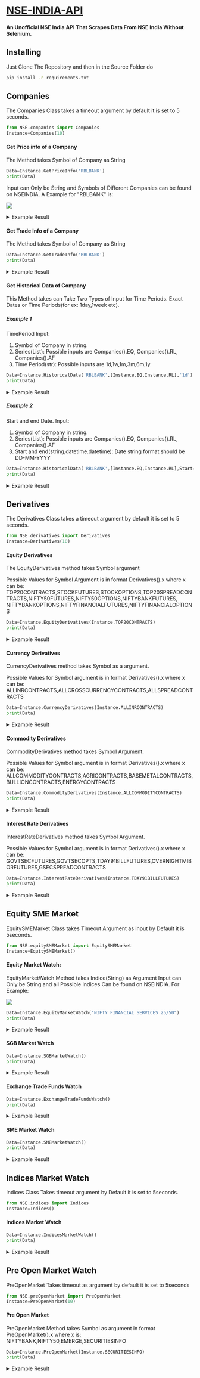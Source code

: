 # [NSE-INDIA-API](https://github.com/GamesBond008/NSE-India-API)
#### An Unofficial NSE India API That Scrapes Data From NSE India Without Selenium.
## Installing
Just Clone The Repository and then in the Source Folder do
```bash
pip install -r requirements.txt
```
## Companies 
The Companies Class takes a timeout argument by default it is set to 5 seconds.
```python
from NSE.companies import Companies
Instance=Companies(10)
```
#### Get Price info of a Company
The Method takes Symbol of Company as String
```python
Data=Instance.GetPriceInfo('RBLBANK')
print(Data)
```
Input can Only be String and Symbols of Different Companies can be found on NSEINDIA.
A Example for "RBLBANK" is: 

<a href="https://www.nseindia.com/"><img src="https://imgur.com/SqO844U.png"></a>
<details>
	<summary>Example Result</summary>

```json
{
  "info": {
    "symbol": "RBLBANK",
    "companyName": "RBL Bank Limited",
    "activeSeries": [
      "EQ"
    ],
    "debtSeries": [],
    "tempSuspendedSeries": [],
    "isFNOSec": true,
    "isCASec": false,
    "isSLBSec": true,
    "isDebtSec": false,
    "isSuspended": false,
    "isETFSec": false,
    "isDelisted": false,
    "isin": "INE976G01028",
    "isTop10": false,
    "identifier": "RBLBANKEQN"
  },
  "metadata": {
    "series": "EQ",
    "symbol": "RBLBANK",
    "isin": "INE976G01028",
    "status": "Listed",
    "listingDate": "31-Aug-2016",
    "industry": "PRIVATE SECTOR BANK",
    "lastUpdateTime": "01-Jun-2021 16:00:00",
    "pdSectorPe": 24.28,
    "pdSymbolPe": 25.23,
    "pdSectorInd": "NIFTY BANK                                        "
  },
  "securityInfo": {
    "boardStatus": "Main",
    "tradingStatus": "Active",
    "tradingSegment": "Normal Market",
    "sessionNo": "-",
    "slb": "Yes",
    "classOfShare": "Equity",
    "derivatives": "Yes",
    "surveillance": "-",
    "faceValue": 10,
    "issuedCap": 598020398
  },
  "priceInfo": {
    "lastPrice": 211.5,
    "change": -2.6999999999999886,
    "pChange": -1.2605042016806671,
    "previousClose": 214.2,
    "open": 215.1,
    "close": 211.3,
    "vwap": 212.46,
    "lowerCP": "192.80",
    "upperCP": "235.60",
    "pPriceBand": "No Band",
    "basePrice": 214.2,
    "intraDayHighLow": {
      "min": 210.05,
      "max": 216.3,
      "value": 211.5
    },
    "weekHighLow": {
      "min": 121.3,
      "minDate": "04-Jun-2020",
      "max": 274.3,
      "maxDate": "08-Jan-2021",
      "value": 211.5
    }
  },
  "preOpenMarket": {
    "preopen": [
      {
        "price": 197.45,
        "buyQty": 0,
        "sellQty": 3
      },
      {
        "price": 210,
        "buyQty": 0,
        "sellQty": 17
      },
      {
        "price": 213.2,
        "buyQty": 0,
        "sellQty": 100
      },
      {
        "price": 213.6,
        "buyQty": 0,
        "sellQty": 178
      },
      {
        "price": 215.1,
        "buyQty": 0,
        "sellQty": 0,
        "iep": true
      },
      {
        "price": 218.2,
        "buyQty": 30,
        "sellQty": 0
      },
      {
        "price": 219.35,
        "buyQty": 100,
        "sellQty": 0
      },
      {
        "price": 223,
        "buyQty": 450,
        "sellQty": 0
      },
      {
        "price": 235,
        "buyQty": 75,
        "sellQty": 0
      }
    ],
    "ato": {
      "buy": 2905,
      "sell": 677
    },
    "IEP": 215.1,
    "totalTradedVolume": 6909,
    "finalPrice": 215.1,
    "finalQuantity": 6909,
    "lastUpdateTime": "01-Jun-2021 09:07:19",
    "totalBuyQuantity": 107180,
    "totalSellQuantity": 247785,
    "atoBuyQty": 2905,
    "atoSellQty": 677
  }
}
```
</details>

#### Get Trade Info of a Company

The Method takes Symbol of Company as String
```python
Data=Instance.GetTradeInfo('RBLBANK')
print(Data)
```
<details>
	<summary>Example Result</summary>

```json
{
  "noBlockDeals": true,
  "bulkBlockDeals": [
    {
      "name": "Session I"
    },
    {
      "name": "Session II"
    }
  ],
  "marketDeptOrderBook": {
    "totalBuyQuantity": 0,
    "totalSellQuantity": 12414,
    "bid": [
      {
        "price": 0,
        "quantity": 0
      },
      {
        "price": 0,
        "quantity": 0
      },
      {
        "price": 0,
        "quantity": 0
      },
      {
        "price": 0,
        "quantity": 0
      },
      {
        "price": 0,
        "quantity": 0
      }
    ],
    "ask": [
      {
        "price": 211.3,
        "quantity": 12414
      },
      {
        "price": 0,
        "quantity": 0
      },
      {
        "price": 0,
        "quantity": 0
      },
      {
        "price": 0,
        "quantity": 0
      },
      {
        "price": 0,
        "quantity": 0
      }
    ],
    "tradeInfo": {
      "totalTradedVolume": 6900865,
      "totalTradedValue": 14661.58,
      "totalMarketCap": 1264813.14,
      "ffmc": 829737.0546,
      "impactCost": 0.05
    },
    "valueAtRisk": {
      "securityVar": 24.88,
      "indexVar": 0,
      "varMargin": 24.88,
      "extremeLossMargin": 3.5,
      "adhocMargin": 0,
      "applicableMargin": 28.38
    }
  },
  "securityWiseDP": {
    "quantityTraded": 6900865,
    "deliveryQuantity": 1240171,
    "deliveryToTradedQuantity": 17.97,
    "seriesRemarks": null,
    "secWiseDelPosDate": "01-JUN-2021 EOD"
  }
}
```
</details>

#### Get Historical Data of Company
This Method takes can Take Two Types of Input for Time Periods. Exact Dates or Time Periods(for ex: 1day,1week etc).
##### Example 1
TimePeriod
Input:
1. Symbol of Company in string.
2. Series(List): Possible inputs are Companies().EQ, Companies().RL, Companies().AF
3. Time Period(str): Possible inputs are 1d,1w,1m,3m,6m,1y
```python
Data=Instance.HistoricalData('RBLBANK',[Instance.EQ,Instance.RL],'1d')
print(Data)
```
<details>
	<summary>Example Result</summary>

```json
{
  "data": [
    {
      "_id": "60b6217e1746750008d2b0c5",
      "CH_SYMBOL": "RBLBANK",
      "CH_SERIES": "EQ",
      "CH_MARKET_TYPE": "N",
      "CH_TRADE_HIGH_PRICE": 216.3,
      "CH_TRADE_LOW_PRICE": 210.05,
      "CH_OPENING_PRICE": 215.1,
      "CH_CLOSING_PRICE": 211.3,
      "CH_LAST_TRADED_PRICE": 211.5,
      "CH_PREVIOUS_CLS_PRICE": 214.2,
      "CH_TOT_TRADED_QTY": 6900865,
      "CH_TOT_TRADED_VAL": 1466218364.55,
      "CH_52WEEK_HIGH_PRICE": 274.3,
      "CH_52WEEK_LOW_PRICE": 121.3,
      "CH_TOTAL_TRADES": 44144,
      "CH_ISIN": "INE976G01028",
      "CH_TIMESTAMP": "2021-06-01",
      "TIMESTAMP": "2021-05-31T18:30:00.000Z",
      "createdAt": "2021-06-01T12:01:02.542Z",
      "updatedAt": "2021-06-01T12:01:02.542Z",
      "__v": 0,
      "VWAP": 212.47,
      "mTIMESTAMP": "01-Jun-2021"
    },
    {
      "_id": "60b4cffe99942d0008df060a",
      "CH_SYMBOL": "RBLBANK",
      "CH_SERIES": "EQ",
      "CH_MARKET_TYPE": "N",
      "CH_TRADE_HIGH_PRICE": 216.4,
      "CH_TRADE_LOW_PRICE": 212.8,
      "CH_OPENING_PRICE": 216.2,
      "CH_CLOSING_PRICE": 214.2,
      "CH_LAST_TRADED_PRICE": 213.8,
      "CH_PREVIOUS_CLS_PRICE": 216.25,
      "CH_TOT_TRADED_QTY": 7126476,
      "CH_TOT_TRADED_VAL": 1529597900.4,
      "CH_52WEEK_HIGH_PRICE": 274.3,
      "CH_52WEEK_LOW_PRICE": 121.3,
      "CH_TOTAL_TRADES": 39780,
      "CH_ISIN": "INE976G01028",
      "CH_TIMESTAMP": "2021-05-31",
      "TIMESTAMP": "2021-05-30T18:30:00.000Z",
      "createdAt": "2021-05-31T12:01:02.333Z",
      "updatedAt": "2021-05-31T12:01:02.333Z",
      "__v": 0,
      "VWAP": 214.64,
      "mTIMESTAMP": "31-May-2021"
    }
  ],
  "meta": {
    "series": [
      "EQ"
    ],
    "fromDate": "31-05-2021",
    "toDate": "01-06-2021",
    "symbols": [
      "RBLBANK",
      "RBLBANK"
    ]
  }
}
```
</details>

##### Example 2
Start and end Date.
Input:
1. Symbol of Company in string.
2. Series(List): Possible inputs are Companies().EQ, Companies().RL, Companies().AF
3. Start and end(string,datetime.datetime): Date string format should be DD-MM-YYYY
```python
Data=Instance.HistoricalData('RBLBANK',[Instance.EQ,Instance.RL],Start='20-05-2021',End='25-05-2021')
print(Data)
```
<details>
	<summary>Example Result</summary>

```json
{
  "data": [
    {
      "_id": "60ace6fd3e1c550008766872",
      "CH_SYMBOL": "RBLBANK",
      "CH_SERIES": "EQ",
      "CH_MARKET_TYPE": "N",
      "CH_TRADE_HIGH_PRICE": 211.75,
      "CH_TRADE_LOW_PRICE": 205.05,
      "CH_OPENING_PRICE": 211.5,
      "CH_CLOSING_PRICE": 206.1,
      "CH_LAST_TRADED_PRICE": 206.7,
      "CH_PREVIOUS_CLS_PRICE": 210,
      "CH_TOT_TRADED_QTY": 9106739,
      "CH_TOT_TRADED_VAL": 1891433247.4,
      "CH_52WEEK_HIGH_PRICE": 274.3,
      "CH_52WEEK_LOW_PRICE": 108.3,
      "CH_TOTAL_TRADES": 50163,
      "CH_ISIN": "INE976G01028",
      "CH_TIMESTAMP": "2021-05-25",
      "TIMESTAMP": "2021-05-24T18:30:00.000Z",
      "createdAt": "2021-05-25T12:01:01.940Z",
      "updatedAt": "2021-05-25T12:01:01.940Z",
      "__v": 0,
      "VWAP": 207.7,
      "mTIMESTAMP": "25-May-2021"
    },
    {
      "_id": "60ab957e03728a0009a357e8",
      "CH_SYMBOL": "RBLBANK",
      "CH_SERIES": "EQ",
      "CH_MARKET_TYPE": "N",
      "CH_TRADE_HIGH_PRICE": 212,
      "CH_TRADE_LOW_PRICE": 205.85,
      "CH_OPENING_PRICE": 210,
      "CH_CLOSING_PRICE": 210,
      "CH_LAST_TRADED_PRICE": 209.6,
      "CH_PREVIOUS_CLS_PRICE": 207.7,
      "CH_TOT_TRADED_QTY": 9637361,
      "CH_TOT_TRADED_VAL": 2016371137.35,
      "CH_52WEEK_HIGH_PRICE": 274.3,
      "CH_52WEEK_LOW_PRICE": 108.3,
      "CH_TOTAL_TRADES": 59436,
      "CH_ISIN": "INE976G01028",
      "CH_TIMESTAMP": "2021-05-24",
      "TIMESTAMP": "2021-05-23T18:30:00.000Z",
      "createdAt": "2021-05-24T12:01:02.566Z",
      "updatedAt": "2021-05-24T12:01:02.566Z",
      "__v": 0,
      "VWAP": 209.22,
      "mTIMESTAMP": "24-May-2021"
    },
    {
      "_id": "60a7a0e0c7277a00086e365a",
      "CH_SYMBOL": "RBLBANK",
      "CH_SERIES": "EQ",
      "CH_MARKET_TYPE": "N",
      "CH_TRADE_HIGH_PRICE": 209,
      "CH_TRADE_LOW_PRICE": 205.15,
      "CH_OPENING_PRICE": 207,
      "CH_CLOSING_PRICE": 207.7,
      "CH_LAST_TRADED_PRICE": 207.8,
      "CH_PREVIOUS_CLS_PRICE": 204.25,
      "CH_TOT_TRADED_QTY": 11336046,
      "CH_TOT_TRADED_VAL": 2350319758.8,
      "CH_52WEEK_HIGH_PRICE": 274.3,
      "CH_52WEEK_LOW_PRICE": 105.5,
      "CH_TOTAL_TRADES": 62694,
      "CH_ISIN": "INE976G01028",
      "CH_TIMESTAMP": "2021-05-21",
      "TIMESTAMP": "2021-05-20T18:30:00.000Z",
      "createdAt": "2021-05-21T12:00:32.096Z",
      "updatedAt": "2021-05-21T12:00:32.096Z",
      "__v": 0,
      "VWAP": 207.33,
      "mTIMESTAMP": "21-May-2021"
    },
    {
      "_id": "60a64f7e9a1015000919d034",
      "CH_SYMBOL": "RBLBANK",
      "CH_SERIES": "EQ",
      "CH_MARKET_TYPE": "N",
      "CH_TRADE_HIGH_PRICE": 207.85,
      "CH_TRADE_LOW_PRICE": 200.35,
      "CH_OPENING_PRICE": 201,
      "CH_CLOSING_PRICE": 204.25,
      "CH_LAST_TRADED_PRICE": 204.95,
      "CH_PREVIOUS_CLS_PRICE": 199.95,
      "CH_TOT_TRADED_QTY": 19971105,
      "CH_TOT_TRADED_VAL": 4081005888,
      "CH_52WEEK_HIGH_PRICE": 274.3,
      "CH_52WEEK_LOW_PRICE": 105.5,
      "CH_TOTAL_TRADES": 88624,
      "CH_ISIN": "INE976G01028",
      "CH_TIMESTAMP": "2021-05-20",
      "TIMESTAMP": "2021-05-19T18:30:00.000Z",
      "createdAt": "2021-05-20T12:01:02.732Z",
      "updatedAt": "2021-05-20T12:01:02.732Z",
      "__v": 0,
      "VWAP": 204.35,
      "mTIMESTAMP": "20-May-2021"
    }
  ],
  "meta": {
    "series": [
      "EQ",
      "RL"
    ],
    "fromDate": "20-05-2021",
    "toDate": "25-05-2021",
    "symbols": [
      "RBLBANK",
      "RBLBANK"
    ]
  }
}
```
</details>

## Derivatives
The Derivatives Class takes a timeout argument by default it is set to 5 seconds.
```python
from NSE.derivatives import Derivatives
Instance=Derivatives(10)
```

#### Equity Derivatives
The EquityDerivatives method takes Symbol argument

Possible Values for Symbol Argument is in format Derivatives().x where x can be:
TOP20CONTRACTS,STOCKFUTURES,STOCKOPTIONS,TOP20SPREADCONTRACTS,NIFTY50FUTURES,NIFTY50OPTIONS,NIFTYBANKFUTURES,
NIFTYBANKOPTIONS,NIFTYFINANCIALFUTURES,NIFTYFINANCIALOPTIONS

```python
Data=Instance.EquityDerivatives(Instance.TOP20CONTRACTS)
print(Data)
```
<details>
	<summary>Example Result</summary>

```json
{
  "data": [
    {
      "underlying": "BANKNIFTY",
      "identifier": "OPTIDXBANKNIFTY03-06-2021CE35500.00",
      "instrumentType": "OPTIDX",
      "instrument": "Index Options",
      "contract": "BANKNIFTY 03-Jun-2021",
      "expiryDate": "03-Jun-2021",
      "optionType": "Call",
      "strikePrice": 35500,
      "lastPrice": 204.95,
      "change": -162.05,
      "pChange": -44.16,
      "volume": 44008350,
      "totalTurnover": 12002837379,
      "value": 12002837379,
      "premiumTurnOver": 1574299262379,
      "underlyingValue": 35337.2,
      "openInterest": 69778,
      "noOfTrades": 1760334
    },(Truncated)(....)
  ],
  "timestamp": "01-Jun-2021 15:30:00",
  "marketStatus": {
    "market": "FO",
    "marketOpenOrClose": "Open",
    "marketCurrentTradingDate": "Jun 01,2021",
    "marketOpenTime": "0915",
    "marketCloseTime": "1530",
    "marketPreviousTradingDate": "May 31,2021",
    "marketNextTradingDate": "Jun 02,2021",
    "marketStatusMessage": "Market is Closed"
  }
}
```
</details>

#### Currency Derivatives
CurrencyDerivatives method takes Symbol as a argument.

Possible Values for Symbol argument is in format Derivatives().x where x can be:
ALLINRCONTRACTS,ALLCROSSCURRENCYCONTRACTS,ALLSPREADCONTRACTS

```python
Data=Instance.CurrencyDerivatives(Instance.ALLINRCONTRACTS)
print(Data)
```
<details>
	<summary>Example Result</summary>

```json
{
  "timestamp": "01-Jun-2021 17:00:00",
  "data": [
    {
      "contractType": "USDINR",
      "identifier": "FUTCURUSDINR28-06-2021XX0.0000",
      "instrumentType": "FUTCUR",
      "instrument": "Currency Futures",
      "contract": "USDINR 28-Jun-2021",
      "expiryDate": "28-Jun-2021",
      "optionType": "-",
      "strikePrice": 0,
      "lastPrice": 73.16,
      "change": 0.26500000000000057,
      "pChange": 0.36353659373070935,
      "volume": 2132616,
      "notionalTurnover": 155782901282.5,
      "value": 155782901282.5,
      "openInterest": 2589343,
      "bestBidPrice": 73.16,
      "bestBidQty": 108,
      "bestAskPrice": 73.165,
      "bestAskQty": 56,
      "totTradeVol": 95018,
      "spread": 0.005000000000009663
    },(Truncated)(...)
  ],
  "totalTradedValue": 230753510092.5,
  "totalTradedVolume": 2938297,
  "marketStatus": {
    "market": "Currency",
    "marketStatus": "Closed",
    "tradeDate": "02-Jun-2021",
    "index": "",
    "last": "",
    "variation": "",
    "percentChange": "",
    "marketStatusMessage": "Market is Closed"
  }
}
```
</details>

#### Commodity Derivatives
CommodityDerivatives method takes Symbol Argument.

Possible Values for Symbol argument is in format Derivatives().x where x can be:
ALLCOMMODITYCONTRACTS,AGRICONTRACTS,BASEMETALCONTRACTS,BULLIONCONTRACTS,ENERGYCONTRACTS

```python
Data=Instance.CommodityDerivatives(Instance.ALLCOMMODITYCONTRACTS)
print(Data)
```
<details>
	<summary>Example Result</summary>

```json
{
  "data": [
    {
      "identifier": "OPTBLNGOLDM28-06-2021PE47500.0000",
      "instrumentType": "OPTBLN",
      "instrument": "Bullion Options",
      "contract": "GOLDM",
      "unit": "100 Grams",
      "expiryDate": "28-Jun-2021",
      "strikePrice": 47500,
      "optionType": "Put",
      "lastPrice": 165,
      "change": 23.5,
      "pChange": 16.607773851590103,
      "numberOfContractsTraded": 250,
      "totalTurnover": 411260,
      "openInterest": 2,
      "tradeCount": 0,
      "prevClose": 141.5
    },(Truncated)(...)
  ],
  "timestamp": "01-Jun-2021 23:30:00",
  "volume": 844,
  "totalTradedValue": 347047724.764,
  "marketStatus": {
    "market": "Commodity",
    "marketStatus": "Closed",
    "tradeDate": "02-Jun-2021",
    "index": "",
    "last": "",
    "variation": "",
    "percentChange": "",
    "marketStatusMessage": "Market is Open"
  }
}
```
</details>

#### Interest Rate Derivatives
InterestRateDerivatives method takes Symbol Argument.

Possible Values for Symbol argument is in format Derivatives().x where x can be:
GOVTSECFUTURES,GOVTSECOPTS,TDAY91BILLFUTURES,OVERNIGHTMIBORFUTURES,GSECSPREADCONTRACTS

```python
Data=Instance.InterestRateDerivatives(Instance.TDAY91BILLFUTURES)
print(Data)
```
<details>
	<summary>Example Result</summary>

```json
{
  "data": [
    {
      "identifier": "FUTIRT91DTB29-09-2021XX0.0000",
      "underlying": "91DTB",
      "underlyingValue": 0,
      "instrumentType": "FUTIRT",
      "instrument": "91 T-Day Bill Futures",
      "contract": "91DTB",
      "strikePrice": 0,
      "optionType": "-",
      "lastPrice": 0,
      "expiryDate": "29-Sep-2021",
      "change": 0,
      "pChange": 0,
      "numberOfContractsTraded": 0,
      "totalTurnover": 0,
      "tradeCount": 0,
      "openInterest": 0,
      "yield": "-"
    },(Truncated)(...)
  ],
  "totalTradedValue": 0,
  "totalTradedVolume": 0,
  "timestamp": "01-Jun-2021 17:00:00",
  "marketStatus": {
    "market": "IRD",
    "marketOpenOrClose": "Open",
    "marketCurrentTradingDate": "Jun 01,2021",
    "marketOpenTime": "0900",
    "marketCloseTime": "1700",
    "marketPreviousTradingDate": "May 31,2021",
    "marketNextTradingDate": "Jun 02,2021",
    "marketStatusMessage": "Market is Closed"
  }
}
```
</details>

## Equity SME Market
EquitySMEMarket Class takes Timeout Argument as input by Default it is 5seconds.
```python
from NSE.equitySMEMarket import EquitySMEMarket
Instance=EquitySMEMarket()
```

#### Equity Market Watch:
EquityMarketWatch Method takes Indice(String) as Argument
Input can Only be String and all Possible Indices Can be found on NSEINDIA.
For Example: 

<img src="https://imgur.com/Wbt0Crl.png">

```python
Data=Instance.EquityMarketWatch("NIFTY FINANCIAL SERVICES 25/50")
print(Data)
```

<details>
	<summary>Example Result</summary>

```json
{
  "name": "NIFTY FINANCIAL SERVICES 25/50",
  "advance": {
    "declines": "17",
    "advances": "3",
    "unchanged": "0"
  },
  "timestamp": "01-Jun-2021 16:00:00",
  "data": [
    {
      "priority": 1,
      "symbol": "NIFTY FINANCIAL SERVICES 25/50",
      "identifier": "NIFTY FINANCIAL SERVICES 25/50",
      "open": 16508.75,
      "dayHigh": 16576.55,
      "dayLow": 16346.7,
      "lastPrice": 16417.5,
      "previousClose": 16450.25,
      "change": -32.75,
      "pChange": -0.2,
      "ffmc": 253618480.76,
      "yearHigh": 0,
      "yearLow": 0,
      "totalTradedVolume": 123443084,
      "totalTradedValue": 96694971930.81,
      "lastUpdateTime": "01-Jun-2021 16:00:00",
      "nearWKH": null,
      "nearWKL": null,
      "perChange365d": "-",
      "date365dAgo": "-",
      "chart365dPath": "-",
      "date30dAgo": "30-Apr-2021",
      "perChange30d": 6.79,
      "chart30dPath": "https://static.nseindia.com/sparklines/30d/NIFTY-FINSRV25-50.jpg",
      "chartTodayPath": "https://static.nseindia.com/sparklines/today/NIFTY-FINSRV25-50.jpg"
    },(Truncated)(...)
  ],
  "marketStatus": {
    "market": "Capital Market",
    "marketStatus": "Closed",
    "tradeDate": "02-Jun-2021",
    "index": "NIFTY 50",
    "last": 15574.85,
    "variation": -7.949999999998909,
    "percentChange": -0.05,
    "marketStatusMessage": "Normal Market has Closed"
  }
}
```
</details>

#### SGB Market Watch

```python
Data=Instance.SGBMarketWatch()
print(Data)
```

<details>
	<summary>Example Result</summary>

```json
{
  "timestamp": "01-Jun-2021 16:00:00",
  "data": [
    {
      "symbol": "SGBNOV25",
      "open": "4920",
      "high": "4939.99",
      "low": "4920",
      "issue_price": "2884",
      "ltP": "4920",
      "chn": "163.99",
      "per": "3.45",
      "qty": "8",
      "trdVal": "39439.92",
      "wkhi": "5399",
      "wklo": "4521",
      "xDt": null,
      "cAct": null,
      "yPC": 7.760036796110129,
      "mPC": 0.9234909681680836,
      "prevClose": "4756.01",
      "nearWKH": 8.872013335802926,
      "nearWKL": -8.825481088254811,
      "maturityDate": "NOV25",
      "chartTodayPath": "https://static.nseindia.com/sparklines/today/SGBNOV25GBN.jpg",
      "perChange365d": 3.82,
      "date365dAgo": "29-May-2020",
      "chart365dPath": "https://static.nseindia.com/sparklines/365d/SGBNOV25-GB.jpg",
      "date30dAgo": "30-Apr-2021",
      "perChange30d": 1.13,
      "chart30dPath": "https://static.nseindia.com/sparklines/30d/SGBNOV25-GB.jpg"
    },(Truncated)(...)
  ],
  "advances": 28,
  "declines": 11,
  "unchanged": 10,
  "totalTradedValue": 23821747.18,
  "totalTradedVolume": 4926,
  "totalPercentChange": 9.04,
  "marketStatus": {
    "market": "Capital Market",
    "marketStatus": "Closed",
    "tradeDate": "02-Jun-2021",
    "index": "NIFTY 50",
    "last": 15574.85,
    "variation": -7.949999999998909,
    "percentChange": -0.05,
    "marketStatusMessage": "Normal Market has Closed"
  }
}
```
</details>

#### Exchange Trade Funds Watch

```python
Data=Instance.ExchangeTradeFundsWatch()
print(Data)
```

<details>
	<summary>Example Result</summary>

```json
{
  "timestamp": "01-Jun-2021 16:00:00",
  "data": [
    {
      "symbol": "IBMFNIFTY",
      "assets": "Nifty 50",
      "open": "152.6",
      "high": "155",
      "low": "150.52",
      "ltP": "155",
      "chn": "4.28",
      "per": "2.84",
      "qty": "3949",
      "trdVal": "600642.9",
      "nav": "160.6795",
      "wkhi": "174",
      "wklo": "101.5",
      "xDt": "-",
      "cAct": "-",
      "yPC": 44.85981308411215,
      "mPC": 3.7136165941786627,
      "prevClose": "150.72",
      "nearWKH": 10.919540229885058,
      "nearWKL": -52.70935960591133,
      "chartTodayPath": "https://static.nseindia.com/sparklines/today/IBMFNIFTYEQN.jpg",
      "perChange365d": 43.49,
      "date365dAgo": "29-May-2020",
      "chart365dPath": "https://static.nseindia.com/sparklines/365d/IBMFNIFTY-EQ.jpg",
      "date30dAgo": "30-Apr-2021",
      "perChange30d": 1.84,
      "chart30dPath": "https://static.nseindia.com/sparklines/30d/IBMFNIFTY-EQ.jpg"
    },(Truncated)(...)
  ],
  "advances": 54,
  "declines": 29,
  "unchanged": 5,
  "navDate": "31-May-2021",
  "totalTradedValue": 2726620745.37,
  "totalTradedVolume": 20700494,
  "marketStatus": {
    "market": "Capital Market",
    "marketStatus": "Closed",
    "tradeDate": "02-Jun-2021",
    "index": "NIFTY 50",
    "last": 15574.85,
    "variation": -7.949999999998909,
    "percentChange": -0.05,
    "marketStatusMessage": "Normal Market has Closed"
  }
}
```
</details>

#### SME Market Watch

```python
Data=Instance.SMEMarketWatch()
print(Data)
```

<details>
	<summary>Example Result</summary>

```json
{
  "data": [
    {
      "symbol": "LAXMICOT",
      "series": "SM",
      "open": 15.7,
      "dayHigh": 15.8,
      "dayLow": 15.5,
      "lastPrice": 15.8,
      "change": 1.5500000000000007,
      "pChange": 10.877192982456146,
      "previousClose": 14.25,
      "totalTradedVolume": 18000,
      "totalTradedValue": 281880,
      "yearHigh": 17.7,
      "yearLow": 7.5,
      "nearWKH": 10.73446327683615,
      "nearWKL": -110.66666666666669,
      "ca": " ",
      "chartTodayPath": "https://static.nseindia.com/sparklines/today/LAXMICOTSMN.jpg",
      "perChange365d": 86.27,
      "date365dAgo": "29-May-2020",
      "chart365dPath": "https://static.nseindia.com/sparklines/365d/LAXMICOT-SM.jpg",
      "date30dAgo": "29-Apr-2021",
      "perChange30d": 23.91,
      "chart30dPath": "https://static.nseindia.com/sparklines/30d/LAXMICOT-SM.jpg"
    },(Truncated)(...)
  ],
  "timestamp": "01-Jun-2021 16:00:00",
  "adv": 28,
  "dec": 35,
  "noChg": 5,
  "totalTradedValue": 46922702.69,
  "totalTradedVolume": 993197,
  "marketStatus": {
    "market": "Capital Market",
    "marketStatus": "Closed",
    "tradeDate": "02-Jun-2021",
    "index": "NIFTY 50",
    "last": 15574.85,
    "variation": -7.949999999998909,
    "percentChange": -0.05,
    "marketStatusMessage": "Normal Market has Closed"
  }
}
```
</details>

## Indices Market Watch
Indices Class Takes timeout argument by Default it is set to 5seconds.

```python
from NSE.indices import Indices
Instance=Indices()
```

#### Indices Market Watch
```python
Data=Instance.IndicesMarketWatch()
print(Data)
```
<details>
	<summary>Example Result</summary>

```json
{
  "data": [
    {
      "key": "BROAD MARKET INDICES",
      "index": "NIFTY 50",
      "indexSymbol": "NIFTY 50",
      "last": 15574.85,
      "variation": -7.95,
      "percentChange": -0.05,
      "open": 15629.65,
      "high": 15660.75,
      "low": 15528.3,
      "previousClose": 15582.8,
      "yearHigh": 15660.75,
      "yearLow": 9544.35,
      "pe": "28.87",
      "pb": "4.39",
      "dy": "1.07",
      "declines": "31",
      "advances": "19",
      "unchanged": "0",
      "perChange365d": 62.65,
      "date365dAgo": "29-May-2020",
      "chart365dPath": "https://static.nseindia.com/sparklines/365d/NIFTY-50.jpg",
      "date30dAgo": "30-Apr-2021",
      "perChange30d": 6.5,
      "chart30dPath": "https://static.nseindia.com/sparklines/30d/NIFTY-50.jpg",
      "chartTodayPath": "https://static.nseindia.com/sparklines/today/NIFTY-50.jpg",
      "previousDay": 15435.65,
      "oneWeekAgo": 15208.45,
      "oneMonthAgo": 14631.1,
      "oneYearAgo": 9580.3
    },(Truncated)(...)
  ],
  "timestamp": "01-Jun-2021 15:30:00",
  "advances": 884,
  "declines": 1909,
  "unchanged": 25,
  "dates": {
    "previousDay": "28-May-2021",
    "oneWeekAgo": "25-May-2021",
    "oneMonthAgo": "30-Apr-2021",
    "oneYearAgo": "29-May-2020"
  },
  "date30dAgo": "30-Apr-2021",
  "date365dAgo": "29-May-2020"
}
```
</details>

## Pre Open Market Watch
PreOpenMarket Takes timeout as argument by default it is set to 5seconds

```python
from NSE.preOpenMarket import PreOpenMarket
Instance=PreOpenMarket(10)
```

#### Pre Open Market
PreOpenMarket Method takes Symbol as argument in format PreOpenMarket().x where x is:
NIFTYBANK,NIFTY50,EMERGE,SECURITIESINFO
```python
Data=Instance.PreOpenMarket(Instance.SECURITIESINFO)
print(Data)
```
<details>
	<summary>Example Result</summary>

```json
{
  "declines": 11,
  "unchanged": 6,
  "data": [
    {
      "metadata": {
        "symbol": "BEL",
        "identifier": "BELEQN",
        "purpose": " INTERIM DIVIDEND - RS 1.40  PER SHARE",
        "lastPrice": 153,
        "change": 7.599999999999994,
        "pChange": 5.2269601100412615,
        "previousClose": 145.4,
        "finalQuantity": 323384,
        "totalTurnover": 49477752,
        "marketCap": 173597500816.98,
        "yearHigh": 160,
        "yearLow": 67.4,
        "iep": 153,
        "chartTodayPath": "https://static.nseindia.com/sparklines/today/preOpen_BELEQN.jpg"
      },
      "detail": {
        "preOpenMarket": {
          "preopen": [
            {
              "price": 138.15,
              "buyQty": 0,
              "sellQty": 3439
            },
            {
              "price": 144,
              "buyQty": 0,
              "sellQty": 200
            },
            {
              "price": 144.9,
              "buyQty": 0,
              "sellQty": 24
            },
            {
              "price": 145,
              "buyQty": 0,
              "sellQty": 3209
            },
            {
              "price": 153,
              "buyQty": 0,
              "sellQty": 0,
              "iep": true
            },
            {
              "price": 156.95,
              "buyQty": 37088,
              "sellQty": 0
            },
            {
              "price": 158,
              "buyQty": 100,
              "sellQty": 0
            },
            {
              "price": 158.1,
              "buyQty": 50,
              "sellQty": 0
            },
            {
              "price": 159,
              "buyQty": 250,
              "sellQty": 0
            }
          ],
          "ato": {
            "totalBuyQuantity": 249734,
            "totalSellQuantity": 6945
          },
          "IEP": 153,
          "totalTradedVolume": 323384,
          "finalPrice": 153,
          "finalQuantity": 323384,
          "lastUpdateTime": "01-Jun-2021 09:07:22",
          "totalSellQuantity": 510557,
          "totalBuyQuantity": 686414,
          "atoBuyQty": 249734,
          "atoSellQty": 6945
        }
      }
    },(Truncated)(...)
  ],
  "advances": 139,
  "timestamp": "01-Jun-2021 09:07:24",
  "totalTradedValue": 11994.124397500002,
  "totalmarketcap": 847507154.7767485,
  "totalTradedVolume": 3455859
}
```
</details>
